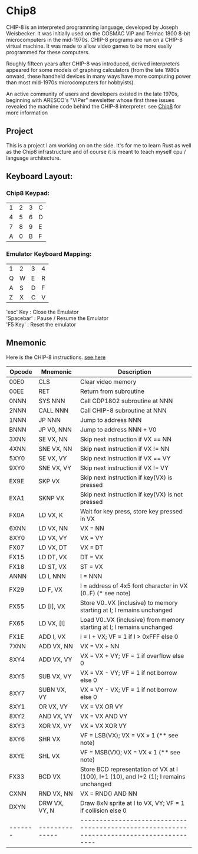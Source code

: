 # Chip8
CHIP-8 is an interpreted programming language, developed by Joseph Weisbecker. It was initially used on the COSMAC VIP and Telmac 1800 8-bit microcomputers in the mid-1970s. CHIP-8 programs are run on a CHIP-8 virtual machine. It was made to allow video games to be more easily programmed for these computers.

Roughly fifteen years after CHIP-8 was introduced, derived interpreters appeared for some models of graphing calculators (from the late 1980s onward, these handheld devices in many ways have more computing power than most mid-1970s microcomputers for hobbyists).

An active community of users and developers existed in the late 1970s, beginning with ARESCO's "VIPer" newsletter whose first three issues revealed the machine code behind the CHIP-8 interpreter.
see [Chip8](https://en.wikipedia.org/wiki/CHIP-8) for more information

## Project 
This is a project I am working on on the side. It's for me to learn Rust as well as the Chip8 infrastructure and of course 
it is meant to teach myself cpu / language architecture.

## Keyboard Layout:

### Chip8 Keypad:
|   |   |   |   |
|---|---|---|---|
| 1 | 2 | 3 | C |
| 4 | 5 | 6 | D |
| 7 | 8 | 9 | E |
| A | 0 | B | F |

### Emulator Keyboard Mapping:
|   |   |   |   |
|---|---|---|---|
| 1 | 2 | 3 | 4 |
| Q | W | E | R |
| A | S | D | F |
| Z | X | C | V |

'esc' Key  : Close the Emulator<br>
'Spacebar' : Pause / Resume the Emulator<br>
'F5 Key'   : Reset the emulator

## Mnemonic 
Here is the CHIP-8 instructions. [see here](https://massung.github.io/CHIP-8/)

| Opcode|Mnemonic 	   |  Description                                                                           |
|-------|--------------|----------------------------------------------------------------------------------------|
| 00E0 	|CLS    	   |  Clear video memory                                                                    |
| 00EE 	|RET 	       |  Return from subroutine                                                                |
| 0NNN 	|SYS NNN 	   |  Call CDP1802 subroutine at NNN                                                        |
| 2NNN 	|CALL NNN 	   |  Call CHIP-8 subroutine at NNN                                                         |
| 1NNN 	|JP NNN 	   |  Jump to address NNN                                                                   |
| BNNN 	|JP V0, NNN    |  Jump to address NNN + V0                                                              |
| 3XNN 	|SE VX, NN     |  Skip next instruction if VX == NN                                                     |
| 4XNN 	|SNE VX, NN    |  Skip next instruction if VX != NN                                                     |
| 5XY0 	|SE VX, VY 	   |  Skip next instruction if VX == VY                                                     |
| 9XY0 	|SNE VX, VY    |  Skip next instruction if VX != VY                                                     |
| EX9E 	|SKP VX        |  Skip next instruction if key(VX) is pressed                                           |
| EXA1 	|SKNP VX       |   Skip next instruction if key(VX) is not pressed                                      |
| FX0A 	|LD VX, K      |  Wait for key press, store key pressed in VX                                           |
| 6XNN 	|LD VX, NN     |  VX = NN                                                                               |
| 8XY0 	|LD VX, VY     |  VX = VY                                                                               |
| FX07 	|LD VX, DT     |  VX = DT                                                                               |
| FX15 	|LD DT, VX     |  DT = VX                                                                               |
| FX18 	|LD ST, VX     |  ST = VX                                                                               |
| ANNN 	|LD I, NNN     |  I = NNN                                                                               |
| FX29 	|LD F, VX 	   |  I = address of 4x5 font character in VX (0..F) (* see note)                           |
| FX55 	|LD [I], VX    |  Store V0..VX (inclusive) to memory starting at I; I remains unchanged                 |
| FX65 	|LD VX, [I]    |  Load V0..VX (inclusive) from memory starting at I; I remains unchanged                |
| FX1E 	|ADD I, VX 	   |  I = I + VX; VF = 1 if I > 0xFFF else 0                                                |
| 7XNN 	|ADD VX, NN    |  VX = VX + NN                                                                          |
| 8XY4 	|ADD VX, VY    |  VX = VX + VY; VF = 1 if overflow else 0                                               |
| 8XY5 	|SUB VX, VY    |  VX = VX - VY; VF = 1 if not borrow else 0                                             |
| 8XY7 	|SUBN VX, VY   |  VX = VY - VX; VF = 1 if not borrow else 0                                             |
| 8XY1 	|OR VX, VY 	   |  VX = VX OR VY                                                                         |
| 8XY2 	|AND VX, VY    |  VX = VX AND VY                                                                        |
| 8XY3 	|XOR VX, VY    |  VX = VX XOR VY                                                                        |
| 8XY6 	|SHR VX 	   |  VF = LSB(VX); VX = VX » 1 (** see note)                                               |
| 8XYE 	|SHL VX 	   |  VF = MSB(VX); VX = VX « 1 (** see note)                                               |
| FX33 	|BCD VX        |  Store BCD representation of VX at I (100), I+1 (10), and I+2 (1); I remains unchanged |
| CXNN 	|RND VX, NN    |  VX = RND() AND NN                                                                     |
| DXYN 	|DRW VX, VY, N |  Draw 8xN sprite at I to VX, VY; VF = 1 if collision else 0                            |
|-------|--------------|----------------------------------------------------------------------------------------|

